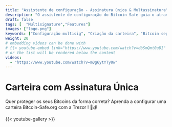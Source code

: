```yaml
---
title: "Assistente de configuração - Assinatura única & Multassinatura"
description: "O assistente de configuração do Bitcoin Safe guia-o através dos passos para criar uma carteira Bitcoin segura"
draft: false
tags: [  "Multisignature","Features"]
images: ["logo.png"]
keywords: ["Configuração multisig", "Criação da carteira", "Bitcoin seguro", "2-de-3 Multisig"]
weight: 20
# embedding videos can be done with 
# {{< youtube-embed link="https://www.youtube.com/watch?v=dbSmQmt0uDI" >}}
# or the list will be rendered below the content
videos:
  - "https://www.youtube.com/watch?v=m0g6ytYTy0w"
---
```



# Carteira com Assinatura Única

Quer proteger os seus Bitcoins da forma correta? Aprenda a configurar uma carteira Bitcoin-Safe.org com a Trezor ! 🔐💰


{{< youtube-gallery >}}